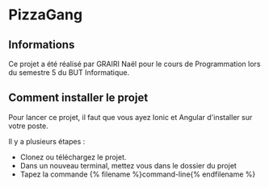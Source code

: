 # PizzaGang

## Informations
Ce projet a été réalisé par GRAIRI Naël pour le cours de Programmation lors du semestre 5 du BUT Informatique.

## Comment installer le projet
Pour lancer ce projet, il faut que vous ayez Ionic et Angular d'installer sur votre poste.

Il y a plusieurs étapes : 

- Clonez ou téléchargez le projet.
- Dans un nouveau terminal, mettez vous dans le dossier du projet
- Tapez la commande {% filename %}command-line{% endfilename %} 
 
